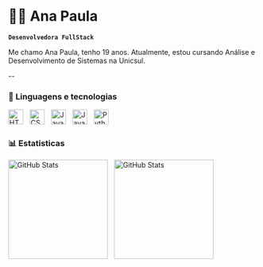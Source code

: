 # 👩‍💻 Ana Paula

**`Desenvolvedora FullStack`**

Me chamo Ana Paula, tenho 19 anos. Atualmente, estou cursando Análise e Desenvolvimento de Sistemas na Unicsul. 

--

### 🤖 Linguagens e tecnologias


 <img 
    align="left" 
    alt="HTML"
    title="HTML" 
    width="30px" 
    style="padding-right: 10px;"
    src="https://cdn.jsdelivr.net/gh/devicons/devicon@latest/icons/html5/html5-original.svg"
 />

 <img 
    align="left" 
    alt="CSS"
    title="CSS" 
    width="30px" 
    style="padding-right: 10px;"
    src="https://cdn.jsdelivr.net/gh/devicons/devicon@latest/icons/css3/css3-original.svg"        
 />

 <img 
    align="left" 
    alt="JavaScript"
    title="JavaScript" 
    width="30px" 
    style="padding-right: 10px;"
    src="https://cdn.jsdelivr.net/gh/devicons/devicon@latest/icons/javascript/javascript-original.svg"        
 />

  <img 
    align="left" 
    alt="Java"
    title="Java" 
    width="30px" 
    style="padding-right: 10px;"
    src="https://cdn.jsdelivr.net/gh/devicons/devicon@latest/icons/java/java-original.svg"
 />

  <img 
    align="left" 
    alt="Python"
    title="Python" 
    width="30px" 
    style="padding-right: 10px;"
    src="https://cdn.jsdelivr.net/gh/devicons/devicon@latest/icons/python/python-original.svg" 
 />

<br/>
<br/>

### 📊 Estatisticas

<p>
  <img 
    align="left" 
    alt="GitHub Stats" 
    height="200" 
    style="padding-right: 10px;" 
    src="https://github-readme-stats.vercel.app/api?username=anapiinheiro&show_icons=true&theme=tokyonight&include_all_commits=true&locale=pt-br" 
  />

<img 
      align="left" 
      alt="GitHub Stats" 
      height="200" 
      src="https://github-readme-stats.vercel.app/api/top-langs/?username=anapiinheiro&theme=tokyonight&layout=compact&custom_title=Tecnologias&langs_count=9" 
  />

</p>


          
